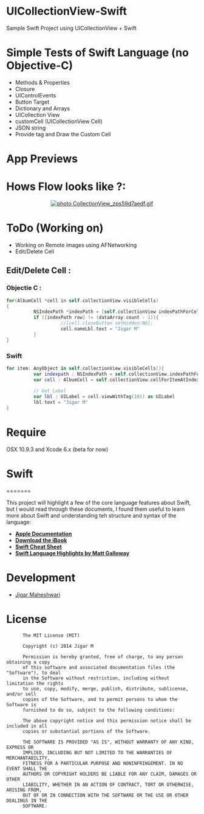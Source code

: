 UICollectionView-Swift
======================

Sample Swift Project using UICollectionView + Swift

Simple Tests of Swift Language (no Objective-C)
==================================================

+ Methods & Properties
+ Closure
+ UIControlEvents
+ Button Target
+ Dictionary and Arrays
+ UICollection View
+ customCell (UICollectionView Cell)
+ JSON string
+ Provide tag and Draw the Custom Cell

App Previews
====================

# Hows Flow looks like ?: 

<p align="center">
<a href="http://s1282.photobucket.com/user/jigarm_0809/media/CollectionView_zps59d7aedf.gif.html" target="_blank"><img src="http://i1282.photobucket.com/albums/a534/jigarm_0809/CollectionView_zps59d7aedf.gif" border="0" alt=" photo CollectionView_zps59d7aedf.gif"/></a>
</p>

ToDo (Working on)
==========
+ Working on Remote images using AFNetworking
+ Edit/Delete Cell


## Edit/Delete Cell : 

### Objectie C : 

```objective-c
for(AlbumCell *cell in self.collectionView.visibleCells)
{
          NSIndexPath *indexPath = [self.collectionView indexPathForCell:cell];
          if ([indexPath row] != (dataArray.count - 1)){
                    //[cell.closeButton setHidden:NO];
                    cell.nameLbl.text = "Jigar M"
          }
}
```
### Swift
```swift
for item: AnyObject in self.collectionView.visibleCells(){
          var indexpath : NSIndexPath = self.collectionView.indexPathForCell(item as AlbumCell)
          var cell : AlbumCell = self.collectionView.cellForItemAtIndexPath(indexpath) as AlbumCell
          
          // Get Label
          var lbl : UILabel = cell.viewWithTag(101) as UILabel
          lbl.text = "Jigar M"
}
```

# Require
OSX 10.9.3 and Xcode 6.x (beta for now)

# Swift
=======

This project will highlight a few of the core language features about Swift, but I would read through these documents, I found them useful to learn more about Swift and understanding teh structure and syntax of the language:

* [__Apple Documentation__](https://developer.apple.com/library/prerelease/ios/documentation/swift/conceptual/swift_programming_language/index.html)
* [__Download the iBook__](https://itunes.apple.com/us/book/the-swift-programming-language/id881256329?mt=11)
* [__Swift Cheat Sheet__](https://github.com/grant/swift-cheat-sheet)
* [__Swift Language Highlights by Matt Galloway__](http://www.raywenderlich.com/73997/swift-language-highlights)


# Development

* [Jigar Maheshwari](http://twitter.com/jigar0809)

# License

          The MIT License (MIT)
        
          Copyright (c) 2014 Jigar M
        
          Permission is hereby granted, free of charge, to any person obtaining a copy
          of this software and associated documentation files (the "Software"), to deal
          in the Software without restriction, including without limitation the rights
          to use, copy, modify, merge, publish, distribute, sublicense, and/or sell
          copies of the Software, and to permit persons to whom the Software is
          furnished to do so, subject to the following conditions:
          
          The above copyright notice and this permission notice shall be included in all
          copies or substantial portions of the Software.
          
          THE SOFTWARE IS PROVIDED "AS IS", WITHOUT WARRANTY OF ANY KIND, EXPRESS OR
          IMPLIED, INCLUDING BUT NOT LIMITED TO THE WARRANTIES OF MERCHANTABILITY,
          FITNESS FOR A PARTICULAR PURPOSE AND NONINFRINGEMENT. IN NO EVENT SHALL THE
          AUTHORS OR COPYRIGHT HOLDERS BE LIABLE FOR ANY CLAIM, DAMAGES OR OTHER
          LIABILITY, WHETHER IN AN ACTION OF CONTRACT, TORT OR OTHERWISE, ARISING FROM,
          OUT OF OR IN CONNECTION WITH THE SOFTWARE OR THE USE OR OTHER DEALINGS IN THE
          SOFTWARE.

